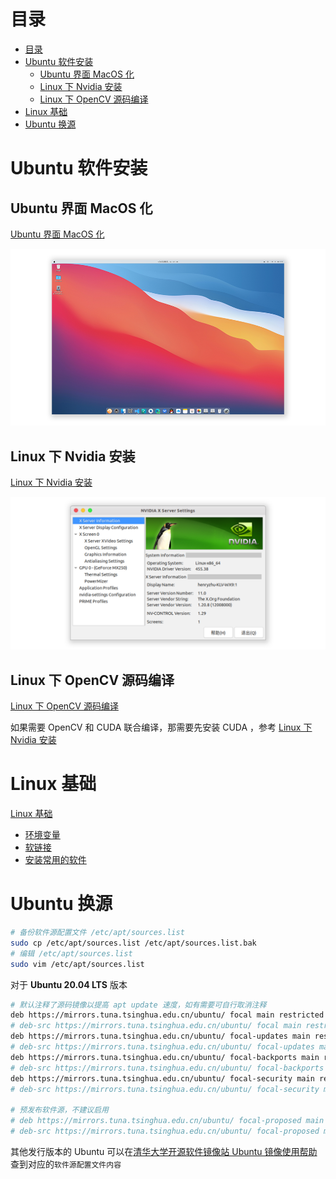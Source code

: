 # 目录
- [目录](#目录)
- [Ubuntu 软件安装](#ubuntu-软件安装)
  - [Ubuntu 界面 MacOS 化](#ubuntu-界面-macos-化)
  - [Linux 下 Nvidia 安装](#linux-下-nvidia-安装)
  - [Linux 下 OpenCV 源码编译](#linux-下-opencv-源码编译)
- [Linux 基础](#linux-基础)
- [Ubuntu 换源](#ubuntu-换源)

# Ubuntu 软件安装
## Ubuntu 界面 MacOS 化
[Ubuntu 界面 MacOS 化](docs/install/desktop-MacOS/desktop-MacOS.md)

![最终效果](docs/install/desktop-MacOS/img/finalDesktop-aft.png)


## Linux 下 Nvidia 安装
[Linux 下 Nvidia 安装](docs/install/nvidia/nvidia.md)

![Nvidia 驱动](docs/install/nvidia/img/nvidia-settings-gpu-aft.png)

## Linux 下 OpenCV 源码编译
[Linux 下 OpenCV 源码编译](docs/install/opencv/opencv.md)

如果需要 OpenCV 和 CUDA 联合编译，那需要先安装 CUDA ，参考 [Linux 下 Nvidia 安装](#linux-下-nvidia-安装)


# Linux 基础
[Linux 基础](docs/basic/basic.md)

- [环境变量](docs/basic/basic.md#环境变量)
- [软链接](docs/basic/basic.md#软链接)
- [安装常用的软件](docs/basic/basic.md#安装常用的软件)

# Ubuntu 换源
```bash
# 备份软件源配置文件 /etc/apt/sources.list
sudo cp /etc/apt/sources.list /etc/apt/sources.list.bak
# 编辑 /etc/apt/sources.list
sudo vim /etc/apt/sources.list
```

对于 **Ubuntu 20.04 LTS** 版本
```bash
# 默认注释了源码镜像以提高 apt update 速度，如有需要可自行取消注释
deb https://mirrors.tuna.tsinghua.edu.cn/ubuntu/ focal main restricted universe multiverse
# deb-src https://mirrors.tuna.tsinghua.edu.cn/ubuntu/ focal main restricted universe multiverse
deb https://mirrors.tuna.tsinghua.edu.cn/ubuntu/ focal-updates main restricted universe multiverse
# deb-src https://mirrors.tuna.tsinghua.edu.cn/ubuntu/ focal-updates main restricted universe multiverse
deb https://mirrors.tuna.tsinghua.edu.cn/ubuntu/ focal-backports main restricted universe multiverse
# deb-src https://mirrors.tuna.tsinghua.edu.cn/ubuntu/ focal-backports main restricted universe multiverse
deb https://mirrors.tuna.tsinghua.edu.cn/ubuntu/ focal-security main restricted universe multiverse
# deb-src https://mirrors.tuna.tsinghua.edu.cn/ubuntu/ focal-security main restricted universe multiverse

# 预发布软件源，不建议启用
# deb https://mirrors.tuna.tsinghua.edu.cn/ubuntu/ focal-proposed main restricted universe multiverse
# deb-src https://mirrors.tuna.tsinghua.edu.cn/ubuntu/ focal-proposed main restricted universe multiverse
```

其他发行版本的 Ubuntu 可以在[清华大学开源软件镜像站 Ubuntu 镜像使用帮助](https://mirror.tuna.tsinghua.edu.cn/help/ubuntu/) 查到对应的`软件源配置文件内容`